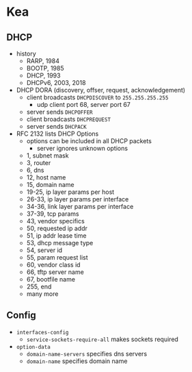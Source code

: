 Kea
===

## DHCP

- history
  - RARP, 1984
  - BOOTP, 1985
  - DHCP, 1993
  - DHCPv6, 2003, 2018
- DHCP DORA (discovery, offser, request, acknowledgement)
  - client broadcasts `DHCPDISCOVER` to `255.255.255.255`
    - udp client port 68, server port 67
  - server sends `DHCPOFFER`
  - client broadcasts `DHCPREQUEST`
  - server sends `DHCPACK`
- RFC 2132 lists DHCP Options
  - options can be included in all DHCP packets
    - server ignores unknown options
  - 1, subnet mask
  - 3, router
  - 6, dns
  - 12, host name
  - 15, domain name
  - 19-25, ip layer params per host
  - 26-33, ip layer params per interface
  - 34-36, link layer params per interface
  - 37-39, tcp params
  - 43, vendor specifics
  - 50, requested ip addr
  - 51, ip addr lease time
  - 53, dhcp message type
  - 54, server id
  - 55, param request list
  - 60, vendor class id
  - 66, tftp server name
  - 67, bootfile name
  - 255, end
  - many more

## Config

- `interfaces-config`
  - `service-sockets-require-all` makes sockets required
- `option-data`
  - `domain-name-servers` specifies dns servers
  - `domain-name` specifies domain name
